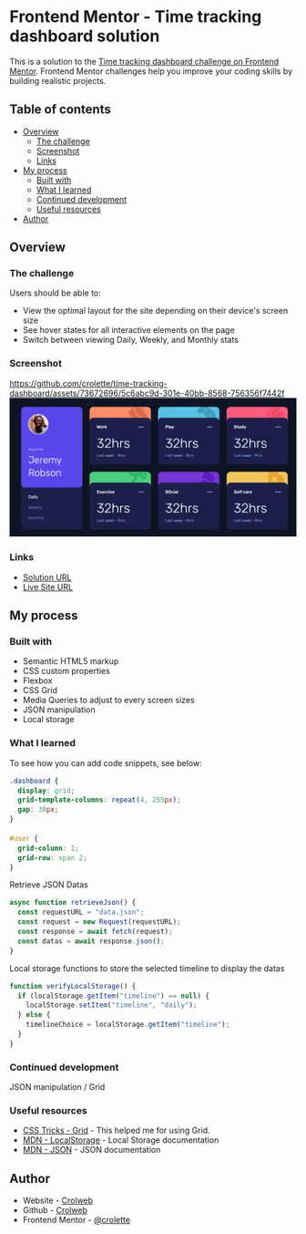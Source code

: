 # Frontend Mentor - Time tracking dashboard solution

This is a solution to the [Time tracking dashboard challenge on Frontend Mentor](https://www.frontendmentor.io/challenges/time-tracking-dashboard-UIQ7167Jw). Frontend Mentor challenges help you improve your coding skills by building realistic projects.

## Table of contents

- [Overview](#overview)
  - [The challenge](#the-challenge)
  - [Screenshot](#screenshot)
  - [Links](#links)
- [My process](#my-process)
  - [Built with](#built-with)
  - [What I learned](#what-i-learned)
  - [Continued development](#continued-development)
  - [Useful resources](#useful-resources)
- [Author](#author)

## Overview

### The challenge

Users should be able to:

- View the optimal layout for the site depending on their device's screen size
- See hover states for all interactive elements on the page
- Switch between viewing Daily, Weekly, and Monthly stats

### Screenshot
https://github.com/crolette/time-tracking-dashboard/assets/73672696/5c6abc9d-301e-40bb-8568-756356f7442f
![](./images/screenshot.png)


### Links

- [Solution URL](https://github.com/crolette/time-tracking-dashboard)
- [Live Site URL](https://crolette.github.io/time-tracking-dashboard/)

## My process

### Built with

- Semantic HTML5 markup
- CSS custom properties
- Flexbox
- CSS Grid
- Media Queries to adjust to every screen sizes
- JSON manipulation
- Local storage

### What I learned

To see how you can add code snippets, see below:

```css
.dashboard {
  display: grid;
  grid-template-columns: repeat(4, 255px);
  gap: 30px;
}

#user {
  grid-column: 1;
  grid-row: span 2;
}
```

Retrieve JSON Datas

```js
async function retrieveJson() {
  const requestURL = "data.json";
  const request = new Request(requestURL);
  const response = await fetch(request);
  const datas = await response.json();
}
```

Local storage functions to store the selected timeline to display the datas

```js
function verifyLocalStorage() {
  if (localStorage.getItem("timeline") == null) {
    localStorage.setItem("timeline", "daily");
  } else {
    timelineChoice = localStorage.getItem("timeline");
  }
}
```

### Continued development

JSON manipulation / Grid

### Useful resources

- [CSS Tricks - Grid](https://css-tricks.com/snippets/css/complete-guide-grid/) - This helped me for using Grid.
- [MDN - LocalStorage](https://developer.mozilla.org/en-US/docs/Web/API/Window/localStorage) - Local Storage documentation
- [MDN - JSON](https://developer.mozilla.org/en-US/docs/Learn/JavaScript/Objects/JSON) - JSON documentation

## Author

- Website - [Crolweb](https://www.crolweb.be)
- Github - [Crolweb](https://github.com/crolette)
- Frontend Mentor - [@crolette](https://www.frontendmentor.io/profile/crolette)
